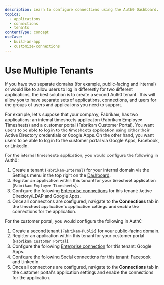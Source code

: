 ```yaml
---
description: Learn to configure connections using the Auth0 Dashboard.
topics:
  - applications
  - connections
  - tenants
contentType: concept
useCase:
  - build-an-app
  - customize-connections
---
```


# Use Multiple Tenants

If you have two separate domains (for example, public-facing and internal) or would like to allow users to log in differently for two different applications, the best solution is to create a second Auth0 tenant. This will allow you to have separate sets of applications, connections, and users for the groups of users and applications you need to support.

For example, let's suppose that your company, Fabrikam, has two applications: an internal timesheets application (Fabrikam Employee Timesheets) and a customer portal (Fabrikam Customer Portal). You want users to be able to log in to the timesheets application using either their Active Directory credentials or Google Apps. On the other hand, you want users to be able to log in to the customer portal via Google Apps, Facebook, or LinkedIn.

For the internal timesheets application, you would configure the following in Auth0:

1. Create a tenant (`Fabrikam-Internal`) for your internal domain via the Settings menu in the top right on the [Dashboard](${manage_url}). 
2. Register an application within this tenant for your timesheet application (`Fabrikam Employee Timesheets`).
3. Configure the following [Enterprise connections](${manage_url}/#/connections/enterprise) for this tenant: Active Directory/LDAP and Google Apps. 
4. Once all connections are configured, navigate to the **Connections** tab in the timesheet application's application settings and enable the connections for the application.

For the customer portal, you would configure the following in Auth0:

1. Create a second tenant (`Fabrikam-Public`) for your public-facing domain. 
2. Register an application within this tenant for your customer portal (`Fabrikam Customer Portal`).
3. Configure the following [Enterprise connection](${manage_url}/#/connections/enterprise) for this tenant: Google Apps. 
4. Configure the following [Social connections](${manage_url}/#/connections/social) for this tenant: Facebook and LinkedIn.
5. Once all connections are configured, navigate to the **Connections** tab in the customer portal's application settings and enable the connections for the application.
